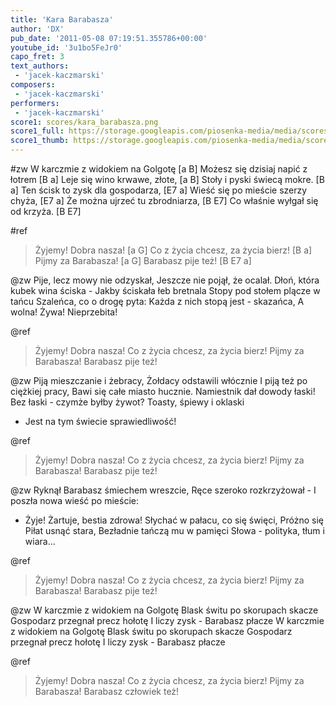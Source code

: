 ```yaml
---
title: 'Kara Barabasza'
author: 'DX'
pub_date: '2011-05-08 07:19:51.355786+00:00'
youtube_id: '3u1bo5FeJr0'
capo_fret: 3
text_authors:
 - 'jacek-kaczmarski'
composers:
 - 'jacek-kaczmarski'
performers:
 - 'jacek-kaczmarski'
score1: scores/kara_barabasza.png
score1_full: https://storage.googleapis.com/piosenka-media/media/scores/kara_barabasza.png
score1_thumb: https://storage.googleapis.com/piosenka-media/media/scores/kara_barabasza.png.180x0_q85_upscale.jpg
---
```


#zw
W karczmie z widokiem na Golgotę [a B]
Możesz się dzisiaj napić z łotrem [B a]
Leje się wino krwawe, złote, [a B]
Stoły i pyski świecą mokre. [B a]
Ten ścisk to zysk dla gospodarza, [E7 a]
Wieść się po mieście szerzy chyża, [E7 a]
Że można ujrzeć tu zbrodniarza, [B E7]
Co właśnie wyłgał się od krzyża. [B E7]

#ref
>Żyjemy! Dobra nasza! [a G]
>Co z życia chcesz, za życia bierz! [B a]
>Pijmy za Barabasza! [a G]
>Barabasz pije też! [B E7 a]

@zw
Pije, lecz mowy nie odzyskał,
Jeszcze nie pojął, że ocalał.
Dłoń, która kubek wina ściska -
Jakby ściskała łeb bretnala
Stopy pod stołem plącze w tańcu
Szaleńca, co o drogę pyta:
Każda z nich stopą jest - skazańca,
A wolna! Żywa! Nieprzebita!

@ref
>Żyjemy! Dobra nasza!
>Co z życia chcesz, za życia bierz!
>Pijmy za Barabasza!
>Barabasz pije też!

@zw
Piją mieszczanie i żebracy,
Żołdacy odstawili włócznie
I piją też po ciężkiej pracy,
Bawi się całe miasto hucznie.
Namiestnik dał dowody łaski!
Bez łaski - czymże byłby żywot?
Toasty, śpiewy i oklaski
- Jest na tym świecie sprawiedliwość!

@ref
>Żyjemy! Dobra nasza!
>Co z życia chcesz, za życia bierz!
>Pijmy za Barabasza!
>Barabasz pije też!

@zw
Ryknął Barabasz śmiechem wreszcie,
Ręce szeroko rozkrzyżował -
I poszła nowa wieść po mieście:
- Żyje! Żartuje, bestia zdrowa!
Słychać w pałacu, co się święci,
Próżno się Piłat usnąć stara,
Bezładnie tańczą mu w pamięci
Słowa - polityka, tłum i wiara...

@ref
>Żyjemy! Dobra nasza!
>Co z życia chcesz, za życia bierz!
>Pijmy za Barabasza!
>Barabasz pije też!

@zw
W karczmie z widokiem na Golgotę
Blask świtu po skorupach skacze
Gospodarz przegnał precz hołotę
I liczy zysk - Barabasz płacze
W karczmie z widokiem na Golgotę
Blask świtu po skorupach skacze
Gospodarz przegnał precz hołotę
I liczy zysk - Barabasz płacze

@ref
>Żyjemy! Dobra nasza!
>Co z życia chcesz, za życia bierz!
>Pijmy za Barabasza!
>Barabasz człowiek też!